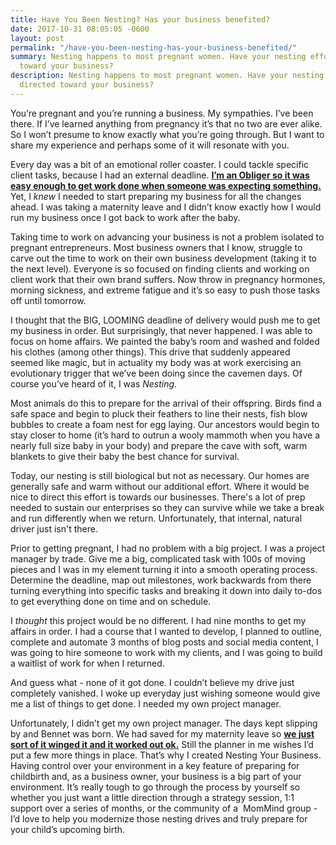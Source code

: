 ```yaml
---
title: Have You Been Nesting? Has your business benefited?
date: 2017-10-31 08:05:05 -0600
layout: post
permalink: "/have-you-been-nesting-has-your-business-benefited/"
summary: Nesting happens to most pregnant women. Have your nesting efforts been directed
  toward your business?
description: Nesting happens to most pregnant women. Have your nesting efforts been
  directed toward your business?
---
```

You’re pregnant and you’re running a business. My sympathies. I’ve been there. If I’ve learned anything from pregnancy it’s that no two are ever alike. So I won’t presume to know exactly what you’re going through. But I want to share my experience and perhaps some of it will resonate with you.

Every day was a bit of an emotional roller coaster. I could tackle specific client tasks, because I had an external deadline. [**I’m an Obliger so it was easy enough to get work done when someone was expecting something.**](https://lifehacker.com/the-four-motivation-types-and-how-they-affect-your-habi-1692300112 "Better Than Before Habit Motivation") Yet, I _knew_ I needed to start preparing my business for all the changes ahead. I was taking a maternity leave and I didn’t know exactly how I would run my business once I got back to work after the baby.

Taking time to work on advancing your business is not a problem isolated to pregnant entrepreneurs. Most business owners that I know, struggle to carve out the time to work on their own business development (taking it to the next level). Everyone is so focused on finding clients and working on client work that their own brand suffers. Now throw in pregnancy hormones, morning sickness, and extreme fatigue and it’s so easy to push those tasks off until tomorrow.

I thought that the BIG, LOOMING deadline of delivery would push me to get my business in order. But surprisingly, that never happened. I was able to focus on home affairs. We painted the baby’s room and washed and folded his clothes (among other things). This drive that suddenly appeared seemed like magic, but in actuality my body was at work exercising an evolutionary trigger that we’ve been doing since the cavemen days. Of course you’ve heard of it, I was _Nesting_.

Most animals do this to prepare for the arrival of their offspring. Birds find a safe space and begin to pluck their feathers to line their nests, fish blow bubbles to create a foam nest for egg laying. Our ancestors would begin to stay closer to home (it’s hard to outrun a wooly mammoth when you have a nearly full size baby in your body) and prepare the cave with soft, warm blankets to give their baby the best chance for survival.

Today, our nesting is still biological but not as necessary. Our homes are generally safe and warm without our additional effort. Where it would be nice to direct this effort is towards our businesses. There's a lot of prep needed to sustain our enterprises so they can survive while we take a break and run differently when we return. Unfortunately, that internal, natural driver just isn't there.

Prior to getting pregnant, I had no problem with a big project. I was a project manager by trade. Give me a big, complicated task with 100s of moving pieces and I was in my element turning it into a smooth operating process. Determine the deadline, map out milestones, work backwards from there turning everything into specific tasks and breaking it down into daily to-dos to get everything done on time and on schedule.

I _thought_ this project would be no different. I had nine months to get my affairs in order. I had a course that I wanted to develop, I planned to outline, complete and automate 3 months of blog posts and social media content, I was going to hire someone to work with my clients, and I was going to build a waitlist of work for when I returned.

And guess what - none of it got done. I couldn’t believe my drive just completely vanished. I woke up everyday just wishing someone would give me a list of things to get done. I needed my own project manager.

Unfortunately, I didn’t get my own project manager. The days kept slipping by and Bennet was born. We had saved for my maternity leave so [**we just sort of it winged it and it worked out ok.**](http://nestingyourbusiness.com/maternity-leave-and-the-online-business-owner-how-much-time/ "Nesting Your Business Maternity Leave and the Online Business Owner - How Much Time?") Still the planner in me wishes I’d put a few more things in place. That’s why I created Nesting Your Business. Having control over your environment in a key feature of preparing for childbirth and, as a business owner, your business is a big part of your environment. It’s really tough to go through the process by yourself so whether you just want a little direction through a strategy session, 1:1 support over a series of months, or the community of a  MomMind group - I’d love to help you modernize those nesting drives and truly prepare for your child’s upcoming birth.